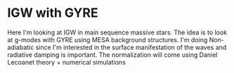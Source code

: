 # IGW with GYRE
Here I'm looking at IGW in main sequence massive stars. The idea is to look at g-modes with GYRE using MESA background structures.
I'm doing Non-adiabatic since I'm interested in the surface manifestation of the waves and radiative damping is important. The normalization
will come using Daniel Lecoanet theory + numerical simulations
